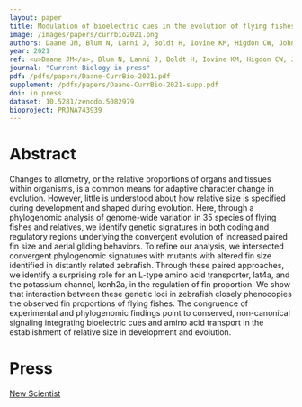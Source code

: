 ```yaml
---
layout: paper
title: Modulation of bioelectric cues in the evolution of flying fishes
image: /images/papers/currbio2021.png
authors: Daane JM, Blum N, Lanni J, Boldt H, Iovine KM, Higdon CW, Johnson SL, Lovejoy NR, Harris MP.
year: 2021
ref: <u>Daane JM</u>, Blum N, Lanni J, Boldt H, Iovine KM, Higdon CW, Johnson SL, Lovejoy NR, Harris MP. 2021. <i>Current Biology</i> in press
journal: "Current Biology in press"
pdf: /pdfs/papers/Daane-CurrBio-2021.pdf
supplement: /pdfs/papers/Daane-CurrBio-2021-supp.pdf
doi: in press
dataset: 10.5281/zenodo.5082979
bioproject: PRJNA743939
---
```


# Abstract
Changes to allometry, or the relative proportions of organs and tissues within organisms, is a common means for adaptive character change in evolution. However, little is understood about how relative size is specified during development and shaped during evolution. Here, through a phylogenomic analysis of genome-wide variation in 35 species of flying fishes and relatives, we identify genetic signatures in both coding and regulatory regions underlying the convergent evolution of increased paired fin size and aerial gliding behaviors. To refine our analysis, we intersected convergent phylogenomic signatures with mutants with altered fin size identified in distantly related zebrafish. Through these paired approaches, we identify a surprising role for an L-type amino acid transporter, lat4a, and the potassium channel, kcnh2a, in the regulation of fin proportion. We show that interaction between these genetic loci in zebrafish closely phenocopies the observed fin proportions of flying fishes. The congruence of experimental and phylogenomic findings point to conserved, non-canonical signaling integrating bioelectric cues and amino acid transport in the establishment of relative size in development and evolution.


# Press

 [New Scientist](https://www.newscientist.com/article/2271377-altered-bioelectric-genes-give-zebrafish-wings-like-flying-fish/)
